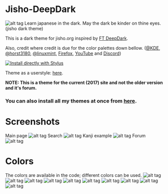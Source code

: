 # Jisho-DeepDark
![alt tag](./Images/Jisho%20-%20DeepDark.png)
Learn japanese in the dark. May the dark be kinder on thine eyes. (jisho dark theme)

This is a dark theme for jisho.org inspired by [FT DeepDark](https://addons.mozilla.org/en-US/firefox/addon/ft-deepdark/?src=search). 

Also, credit where credit is due for the color palettes down bellow. ([@KDE](https://github.com/KDE), [@horst3180](https://github.com/horst3180), [@linuxmint](https://github.com/linuxmint), [Firefox](https://www.mozilla.org/en-US/firefox/new/), [YouTube](https://www.youtube.com/) and [Discord](https://discordapp.com/))

[![Install directly with Stylus](https://img.shields.io/badge/Install%20directly%20with-Stylus-285959.svg)](https://gitlab.com/RaitaroH/Jisho-DeepDark/raw/master/JishoDeepDark.user.css)

Theme as a userstyle: [here](https://userstyles.org/styles/148338/jisho-deepdark).

**NOTE: This is a theme for the current (2017) site and not the older version and it's forum.**

### **You can also install all my themes at once from [here](https://gitlab.com/RaitaroH/Import-All-Deepdark).**


# Screenshots
Main page
![alt tag](./Images/Main_Page.png)
Search
![alt tag](./Images/Search.png)
Kanji example
![alt tag](./Images/Kanji_example.png)
Forum
![alt tag](./Images/Forum.png)

# Colors 
The colors are available in the code; different colors can be used.
![alt tag](./Images/ArcDark_Colors.png)
![alt tag](./Images/BreezeDark_Colors.png)
![alt tag](./Images/DeepDark_Colors.png)
![alt tag](./Images/Discord_Colors.png)
![alt tag](./Images/Firefox_Colors.png)
![alt tag](./Images/Firefox57_Colors.png)
![alt tag](./Images/Mint-Y-Dark_Colors.png)
![alt tag](./Images/VertexDark_Colors.png)
![alt tag](./Images/YouTube_Colors.png)
![alt tag](./Images/9anime_Colors.png)
